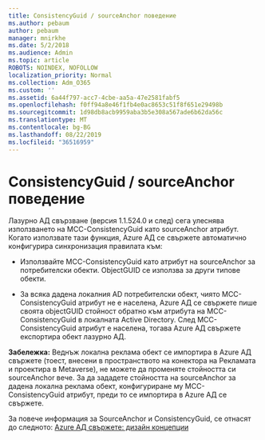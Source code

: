 ```yaml
---
title: ConsistencyGuid / sourceAnchor поведение
ms.author: pebaum
author: pebaum
manager: mnirkhe
ms.date: 5/2/2018
ms.audience: Admin
ms.topic: article
ROBOTS: NOINDEX, NOFOLLOW
localization_priority: Normal
ms.collection: Adm_O365
ms.custom: ''
ms.assetid: 6a44f797-acc7-4cbe-aa5a-47e2581fabf5
ms.openlocfilehash: f0ff94a8e46f1fb4e0ac8653c51f8f651e29498b
ms.sourcegitcommit: 1d98db8acb9959aba3b5e308a567ade6b62da56c
ms.translationtype: MT
ms.contentlocale: bg-BG
ms.lasthandoff: 08/22/2019
ms.locfileid: "36516959"
---
```

# <a name="consistencyguid--sourceanchor-behavior"></a>ConsistencyGuid / sourceAnchor поведение

Лазурно АД свързване (версия 1.1.524.0 и след) сега улеснява използването на МСС-ConsistencyGuid като sourceAnchor атрибут. Когато използвате тази функция, Azure АД се свържете автоматично конфигурира синхронизация правилата към:
  
- Използвайте МСС-ConsistencyGuid като атрибут на sourceAnchor за потребителски обекти. ObjectGUID се използва за други типове обекти.
    
- За всяка дадена локалния AD потребителски обект, чиято МСС-ConsistencyGuid атрибут не е населена, Azure АД се свържете пише своята objectGUID стойност обратно към атрибута на МСС-ConsistencyGuid в локалната Active Directory. След МСС-ConsistencyGuid атрибут е населена, тогава Azure АД свържете експортира обект лазурно АД.
    
 **Забележка:** Веднъж локална реклама обект се импортира в Azure АД свържете (тоест, внесени в пространството на конектора на Рекламата и проектира в Metaverse), не можете да променяте стойността си sourceAnchor вече. За да зададете стойността на sourceAnchor за дадена локална реклама обект, конфигуриране му МСС-ConsistencyGuid атрибут, преди то се импортира в Azure АД се свържете. 
  
За повече информация за SourceAnchor и ConsistencyGuid, се отнасят до следното: [Azure АД свържете: дизайн концепции](https://docs.microsoft.com/azure/active-directory/connect/active-directory-aadconnect-design-concepts)
  

